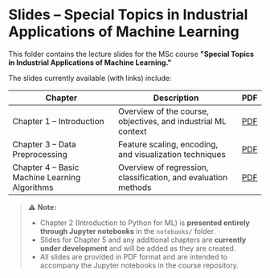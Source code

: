 # Slides – Special Topics in Industrial Applications of Machine Learning

This folder contains the lecture slides for the MSc course **"Special Topics in Industrial Applications of Machine Learning."**  

The slides currently available (with links) include:

| Chapter | Description | PDF |
|---------|-------------|-----|
| Chapter 1 – Introduction | Overview of the course, objectives, and industrial ML context | [PDF](./Slides/Industrial_ML_Ch1_Introduction.pdf) |
| Chapter 3 – Data Preprocessing | Feature scaling, encoding, and visualization techniques | [PDF](./Slides/Industrial_ML_Ch3_Data_Preprocessing.pdf) |
| Chapter 4 – Basic Machine Learning Algorithms | Overview of regression, classification, and evaluation methods | [PDF](./Slides/Industrial_ML_Ch4_Basic_ML.pdf) |

> ⚠️ **Note:**  
> - Chapter 2 (Introduction to Python for ML) is **presented entirely through Jupyter notebooks** in the `notebooks/` folder.  
> - Slides for Chapter 5 and any additional chapters are **currently under development** and will be added as they are created.  
> - All slides are provided in PDF format and are intended to accompany the Jupyter notebooks in the course repository.
